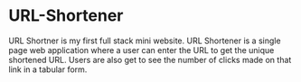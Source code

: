 # URL-Shortener

URL Shortner is my first full stack mini website.
URL Shortener is a single page web application where a user can enter the URL to get the unique shortened URL.
Users are also get to see the number of clicks made on that link in a tabular form.

